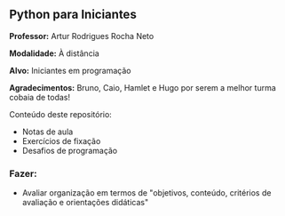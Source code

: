 ## Python para Iniciantes
**Professor:** Artur Rodrigues Rocha Neto

**Modalidade:** À distância

**Alvo:** Iniciantes em programação

**Agradecimentos:** Bruno, Caio, Hamlet e Hugo por serem a melhor turma cobaia de todas!

Conteúdo deste repositório:
- Notas de aula
- Exercícios de fixação
- Desafios de programação

### Fazer:

- Avaliar organização em termos de "objetivos, conteúdo, critérios de avaliação e orientações didáticas"

